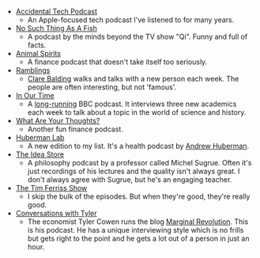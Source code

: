 - [Accidental Tech Podcast](https://atp.fm/)
    - An Apple-focused tech podcast I've listened to for many years.
- [No Such Thing As A Fish](https://www.nosuchthingasafish.com/)
    - A podcast by the minds beyond the TV show "Qi". Funny and full of facts.
- [Animal Spirits](https://www.youtube.com/playlist?list=PLZgCX3KJ3XGCNSt9ynclginAZzAvgmzk3)
    - A finance podcast that doesn't take itself too seriously.
- [Ramblings](https://www.bbc.co.uk/programmes/b006xrr2/episodes/downloads)
    - [Clare Balding](https://en.wikipedia.org/wiki/Clare_Balding) walks and talks with a new person each week. The people are often interesting, but not 'famous'.
- [In Our Time](https://www.bbc.co.uk/programmes/b006qykl/episodes/downloads)
    - A [long-running](https://en.wikipedia.org/wiki/In_Our_Time_(radio_series)) BBC podcast. It interviews three new academics each week to talk about a topic in the world of science and history.
- [What Are Your Thoughts?](https://www.youtube.com/playlist?list=PLZgCX3KJ3XGDugSOCJzIrAxQxMV1osLXc)
    - Another fun finance podcast.
- [Huberman Lab](https://hubermanlab.com/)
    - A new edition to my list. It's a health podcast by [Andrew Huberman](https://en.wikipedia.org/wiki/Andrew_D._Huberman).
- [The Idea Store](https://anchor.fm/genevieve-sugrue)
    - A philosophy podcast by a professor called Michel Sugrue. Often it's just recordings of his lectures and the quality isn't always great. I don't always agree with Sugrue, but he's an engaging teacher.
- [The Tim Ferriss Show](https://tim.blog/)
    - I skip the bulk of the episodes. But when they're good, they're really good.
- [Conversations with Tyler](https://conversationswithtyler.com/)
    - The economist Tyler Cowen runs the blog [Marginal Revolution](https://marginalrevolution.com/). This is his podcast. He has a unique interviewing style which is no frills but gets right to the point and he gets a lot out of a person in just an hour.